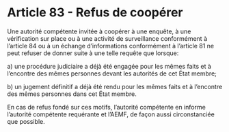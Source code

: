 # Article 83 - Refus de coopérer


Une autorité compétente invitée à coopérer à une enquête, à une vérification sur place ou à une activité de surveillance conformément à l’article 84 ou à un échange d’informations conformément à l’article 81 ne peut refuser de donner suite à une telle requête que lorsque:

a) une procédure judiciaire a déjà été engagée pour les mêmes faits et à l’encontre des mêmes personnes devant les autorités de cet État membre;

b) un jugement définitif a déjà été rendu pour les mêmes faits et à l’encontre des mêmes personnes dans cet État membre.

En cas de refus fondé sur ces motifs, l’autorité compétente en informe l’autorité compétente requérante et l’AEMF, de façon aussi circonstanciée que possible.
